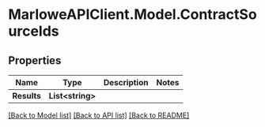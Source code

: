 # MarloweAPIClient.Model.ContractSourceIds

## Properties

Name | Type | Description | Notes
------------ | ------------- | ------------- | -------------
**Results** | **List&lt;string&gt;** |  | 

[[Back to Model list]](../README.md#documentation-for-models) [[Back to API list]](../README.md#documentation-for-api-endpoints) [[Back to README]](../README.md)

